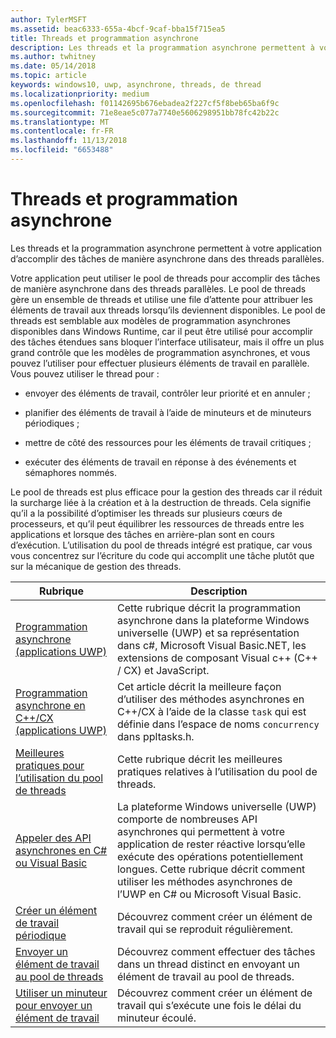 ```yaml
---
author: TylerMSFT
ms.assetid: beac6333-655a-4bcf-9caf-bba15f715ea5
title: Threads et programmation asynchrone
description: Les threads et la programmation asynchrone permettent à votre application d’accomplir des tâches de manière asynchrone dans des threads parallèles.
ms.author: twhitney
ms.date: 05/14/2018
ms.topic: article
keywords: windows10, uwp, asynchrone, threads, de thread
ms.localizationpriority: medium
ms.openlocfilehash: f01142695b676ebadea2f227cf5f8beb65ba6f9c
ms.sourcegitcommit: 71e8eae5c077a7740e5606298951bb78fc42b22c
ms.translationtype: MT
ms.contentlocale: fr-FR
ms.lasthandoff: 11/13/2018
ms.locfileid: "6653488"
---
```

# <a name="threading-and-async-programming"></a>Threads et programmation asynchrone
Les threads et la programmation asynchrone permettent à votre application d’accomplir des tâches de manière asynchrone dans des threads parallèles.

Votre application peut utiliser le pool de threads pour accomplir des tâches de manière asynchrone dans des threads parallèles. Le pool de threads gère un ensemble de threads et utilise une file d’attente pour attribuer les éléments de travail aux threads lorsqu’ils deviennent disponibles. Le pool de threads est semblable aux modèles de programmation asynchrones disponibles dans Windows Runtime, car il peut être utilisé pour accomplir des tâches étendues sans bloquer l’interface utilisateur, mais il offre un plus grand contrôle que les modèles de programmation asynchrones, et vous pouvez l’utiliser pour effectuer plusieurs éléments de travail en parallèle. Vous pouvez utiliser le thread pour :

-   envoyer des éléments de travail, contrôler leur priorité et en annuler ;

-   planifier des éléments de travail à l’aide de minuteurs et de minuteurs périodiques ;

-   mettre de côté des ressources pour les éléments de travail critiques ;

-   exécuter des éléments de travail en réponse à des événements et sémaphores nommés.

Le pool de threads est plus efficace pour la gestion des threads car il réduit la surcharge liée à la création et à la destruction de threads. Cela signifie qu’il a la possibilité d’optimiser les threads sur plusieurs cœurs de processeurs, et qu’il peut équilibrer les ressources de threads entre les applications et lorsque des tâches en arrière-plan sont en cours d’exécution. L’utilisation du pool de threads intégré est pratique, car vous vous concentrez sur l’écriture du code qui accomplit une tâche plutôt que sur la mécanique de gestion des threads.

| Rubrique                                                                                                          | Description                         |
|----------------------------------------------------------------------------------------------------------------|-------------------------------------|
| [Programmation asynchrone (applications UWP)](asynchronous-programming-universal-windows-platform-apps.md)              | Cette rubrique décrit la programmation asynchrone dans la plateforme Windows universelle (UWP) et sa représentation dans c#, Microsoft Visual Basic.NET, les extensions de composant Visual c++ (C++ / CX) et JavaScript. |
| [Programmation asynchrone en C++/CX (applications UWP)](asynchronous-programming-in-cpp-universal-windows-platform-apps.md)| Cet article décrit la meilleure façon d’utiliser des méthodes asynchrones en C++/CX à l’aide de la classe <code>task</code> qui est définie dans l’espace de noms <code>concurrency</code> dans ppltasks.h. |
| [Meilleures pratiques pour l’utilisation du pool de threads](best-practices-for-using-the-thread-pool.md)                         | Cette rubrique décrit les meilleures pratiques relatives à l’utilisation du pool de threads. |
| [Appeler des API asynchrones en C# ou Visual Basic](call-asynchronous-apis-in-csharp-or-visual-basic.md)             | La plateforme Windows universelle (UWP) comporte de nombreuses API asynchrones qui permettent à votre application de rester réactive lorsqu’elle exécute des opérations potentiellement longues. Cette rubrique décrit comment utiliser les méthodes asynchrones de l’UWP en C# ou Microsoft Visual Basic. |
| [Créer un élément de travail périodique](create-a-periodic-work-item.md)                                                   | Découvrez comment créer un élément de travail qui se reproduit régulièrement. |
| [Envoyer un élément de travail au pool de threads](submit-a-work-item-to-the-thread-pool.md)                               | Découvrez comment effectuer des tâches dans un thread distinct en envoyant un élément de travail au pool de threads. |
| [Utiliser un minuteur pour envoyer un élément de travail](use-a-timer-to-submit-a-work-item.md)                                       | Découvrez comment créer un élément de travail qui s’exécute une fois le délai du minuteur écoulé. |
